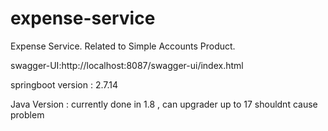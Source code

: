 # expense-service

Expense Service.  Related to Simple Accounts Product.

 swagger-UI:http://localhost:8087/swagger-ui/index.html

 springboot version : 2.7.14 

 Java Version : currently done in 1.8 , can upgrader up to 17 shouldnt cause problem 
